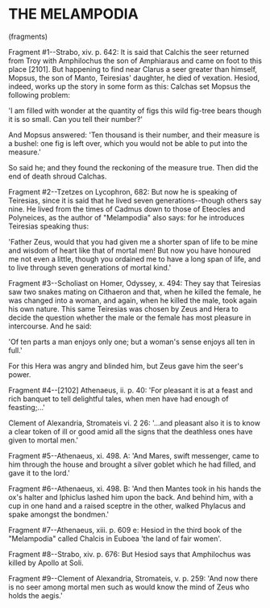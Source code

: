 # THE MELAMPODIA 
(fragments)

Fragment #1--Strabo, xiv. p. 642: It is said that Calchis the seer
returned from Troy with Amphilochus the son of Amphiaraus and came on
foot to this place [2101]. But happening to find near Clarus a seer
greater than himself, Mopsus, the son of Manto, Teiresias' daughter,
he died of vexation. Hesiod, indeed, works up the story in some form as
this: Calchas set Mopsus the following problem:

'I am filled with wonder at the quantity of figs this wild fig-tree
bears though it is so small. Can you tell their number?'

And Mopsus answered: 'Ten thousand is their number, and their measure is
a bushel: one fig is left over, which you would not be able to put into
the measure.'

So said he; and they found the reckoning of the measure true. Then did
the end of death shroud Calchas.


Fragment #2--Tzetzes on Lycophron, 682: But now he is speaking of
Teiresias, since it is said that he lived seven generations--though
others say nine. He lived from the times of Cadmus down to those of
Eteocles and Polyneices, as the author of "Melampodia" also says: for he
introduces Teiresias speaking thus:

'Father Zeus, would that you had given me a shorter span of life to
be mine and wisdom of heart like that of mortal men! But now you have
honoured me not even a little, though you ordained me to have a long
span of life, and to live through seven generations of mortal kind.'


Fragment #3--Scholiast on Homer, Odyssey, x. 494: They say that
Teiresias saw two snakes mating on Cithaeron and that, when he killed
the female, he was changed into a woman, and again, when he killed the
male, took again his own nature. This same Teiresias was chosen by Zeus
and Hera to decide the question whether the male or the female has most
pleasure in intercourse. And he said:

'Of ten parts a man enjoys only one; but a woman's sense enjoys all ten
in full.'

For this Hera was angry and blinded him, but Zeus gave him the seer's
power.


Fragment #4--[2102] Athenaeus, ii. p. 40: 'For pleasant it is at a feast
and rich banquet to tell delightful tales, when men have had enough of
feasting;...'

Clement of Alexandria, Stromateis vi. 2 26: '...and pleasant also it
is to know a clear token of ill or good amid all the signs that the
deathless ones have given to mortal men.'


Fragment #5--Athenaeus, xi. 498. A: 'And Mares, swift messenger, came to
him through the house and brought a silver goblet which he had filled,
and gave it to the lord.'


Fragment #6--Athenaeus, xi. 498. B: 'And then Mantes took in his hands
the ox's halter and Iphiclus lashed him upon the back. And behind
him, with a cup in one hand and a raised sceptre in the other, walked
Phylacus and spake amongst the bondmen.'


Fragment #7--Athenaeus, xiii. p. 609 e: Hesiod in the third book of the
"Melampodia" called Chalcis in Euboea 'the land of fair women'.


Fragment #8--Strabo, xiv. p. 676: But Hesiod says that Amphilochus was
killed by Apollo at Soli.


Fragment #9--Clement of Alexandria, Stromateis, v. p. 259: 'And now
there is no seer among mortal men such as would know the mind of Zeus
who holds the aegis.'




